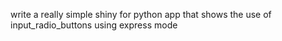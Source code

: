 write a really simple shiny for python app that shows the use of input_radio_buttons using express mode